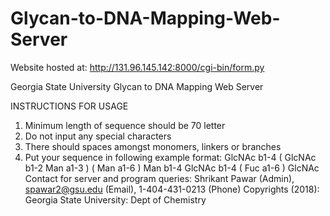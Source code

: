 # Glycan-to-DNA-Mapping-Web-Server


Website hosted at: http://131.96.145.142:8000/cgi-bin/form.py

Georgia State University Glycan to DNA Mapping Web Server

INSTRUCTIONS FOR USAGE 
1. Minimum length of sequence should be 70 letter 
2. Do not input any special characters 
3. There should spaces amongst monomers, linkers or branches 
4. Put your sequence in following example format: GlcNAc b1-4 ( GlcNAc b1-2 Man a1-3 ) ( Man a1-6 ) Man b1-4 GlcNAc b1-4 ( Fuc a1-6 ) GlcNAc 
Contact for server and program queries: Shrikant Pawar (Admin), spawar2@gsu.edu (Email), 1-404-431-0213 (Phone) 
Copyrights (2018): Georgia State University: Dept of Chemistry
